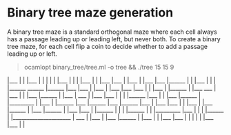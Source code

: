 # Binary tree maze generation

A binary tree maze is a standard orthogonal maze where each cell always 
  has a passage leading up or leading left, but never both. 
  To create a binary tree maze, for each cell flip a coin to decide 
  whether to add a passage leading up or left. 

> ocamlopt binary_tree/tree.ml -o tree && ./tree 15 15 9

|___  |  |  |___  |  |  |  |  |  |___  |  |
  |  |___  |  |  |___  |___  |  |___  |  |___
  |___  |______  |  |  |___  |  |  |  |______
______  |______  |___  |___  |  |___  |  |___
  |___  |___  |  |  |___  |  |______  |  |___
___  |  |___  |  |  |___  |______  |  |___  |
___  |  |___  |___  |  |  |  |______  |___  |
  |  |___  |______  |  |_________  |  |___  |
  |______  |___  |______  |___  |______  |___
  |  |___  |___  |  |  |___  |  |___  |______
  |  |___  |______  |  |___  |___  |  |______
  |  |  |  |______  |  |  |_________  |___  |
  |  |  |______  |  |_____________________  |
___  |  |___  |  |___  |______  |  |___  |  |
  |___  |___  |  |  |  |  |  |___  |___  |  |
